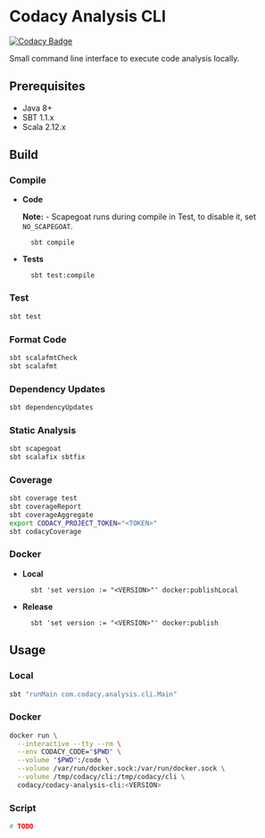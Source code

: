 # Codacy Analysis CLI

[![Codacy Badge](https://api.codacy.com/project/badge/Grade/e490e1a232a04bccb113ff55b8126947)](https://www.codacy.com?utm_source=git@bitbucket.org&amp;utm_medium=referral&amp;utm_content=qamine/codacy-analysis-cli&amp;utm_campaign=Badge_Grade)

Small command line interface to execute code analysis locally.

## Prerequisites

* Java 8+
* SBT 1.1.x
* Scala 2.12.x

## Build

### Compile

* **Code**

    **Note:** - Scapegoat runs during compile in Test, to disable it, set `NO_SCAPEGOAT`.

        sbt compile
        
* **Tests**

        sbt test:compile

### Test

```sh
sbt test
```

### Format Code

```sh
sbt scalafmtCheck
sbt scalafmt
```

### Dependency Updates

```sh
sbt dependencyUpdates
```

### Static Analysis

```sh
sbt scapegoat
sbt scalafix sbtfix
```

### Coverage

```sh
sbt coverage test
sbt coverageReport
sbt coverageAggregate
export CODACY_PROJECT_TOKEN="<TOKEN>"
sbt codacyCoverage
```

### Docker

* **Local**

        sbt 'set version := "<VERSION>"' docker:publishLocal

* **Release**

        sbt 'set version := "<VERSION>"' docker:publish

## Usage

### Local

```sh
sbt "runMain com.codacy.analysis.cli.Main"
```

### Docker

```sh
docker run \
  --interactive --tty --rm \
  --env CODACY_CODE="$PWD" \
  --volume "$PWD":/code \
  --volume /var/run/docker.sock:/var/run/docker.sock \
  --volume /tmp/codacy/cli:/tmp/codacy/cli \
  codacy/codacy-analysis-cli:<VERSION>
```

### Script

```sh
# TODO
```
